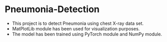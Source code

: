 # Pneumonia-Detection

- This project is to detect Pneumonia using chest X-ray data set.
- MatPlotLib module has been used for visualization purposes.
- The model has been trained using PyTorch module and NumPy module.
  
